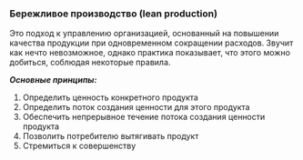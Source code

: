 ### Бережливое производство (lean production)
Это подход к управлению организацией, основанный на повышении качества продукции при одновременном сокращении расходов. 
Звучит как нечто невозможное, однако практика показывает, что этого можно добиться, соблюдая некоторые правила.

***Основные принципы:***
1. Определить ценность конкретного продукта
2. Определить поток создания ценности для этого продукта
3. Обеспечить непрерывное течение потока создания ценности продукта
4. Позволить потребителю вытягивать продукт
5. Стремиться к совершенству
